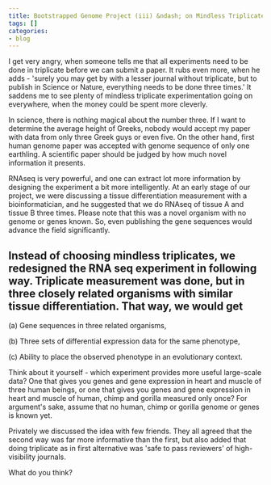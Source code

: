 ```yaml
---
title: Bootstrapped Genome Project (iii) &ndash; on Mindless Triplicate Experiments
tags: []
categories:
- blog
---
```

I get very angry, when someone tells me that all experiments need to be done
in triplicate before we can submit a paper. It rubs even more, when he adds -
'surely you may get by with a lesser journal without triplicate, but to
publish in Science or Nature, everything needs to be done three times.' It
saddens me to see plenty of mindless triplicate experimentation going on
everywhere, when the money could be spent more cleverly.
<!--more-->

In science, there is nothing magical about the number three. If I want to
determine the average height of Greeks, nobody would accept my paper with data
from only three Greek guys or even five. On the other hand, first human genome
paper was accepted with genome sequence of only one earthling. A scientific
paper should be judged by how much novel information it presents.

RNAseq is very powerful, and one can extract lot more information by designing
the experiment a bit more intelligently. At an early stage of our project, we
were discussing a tissue differentiation measurement with a bioinformatician,
and he suggested that we do RNAseq of tissue A and tissue B three times.
Please note that this was a novel organism with no genome or genes known. So,
even publishing the gene sequences would advance the field significantly.

Instead of choosing mindless triplicates, we redesigned the RNA seq experiment
in following way. Triplicate measurement was done, but in three closely
related organisms with similar tissue differentiation. That way, we would get
-

(a) Gene sequences in three related organisms,

(b) Three sets of differential expression data for the same phenotype,

(c) Ability to place the observed phenotype in an evolutionary context.

Think about it yourself - which experiment provides more useful large-scale
data? One that gives you genes and gene expression in heart and muscle of
three human beings, or one that gives you genes and gene expression in heart
and muscle of human, chimp and gorilla measured only once? For argument's
sake, assume that no human, chimp or gorilla genome or genes is known yet.

Privately we discussed the idea with few friends. They all agreed that the
second way was far more informative than the first, but also added that doing
triplicate as in first alternative was 'safe to pass reviewers' of high-
visibility journals.

What do you think?

